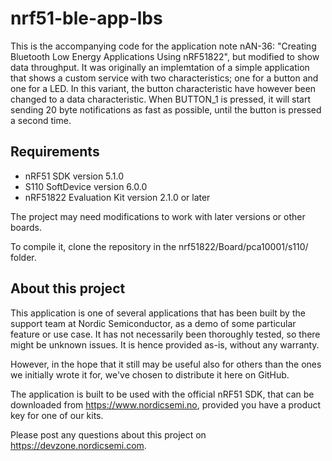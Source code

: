 nrf51-ble-app-lbs
==================

This is the accompanying code for the application note nAN-36: "Creating Bluetooth Low Energy Applications Using nRF51822", but modified to show data throughput. It was originally an implemtation of a simple application that shows a custom service with two characteristics; one for a button and one for a LED. In this variant, the button characteristic have however been changed to a data characteristic. When BUTTON_1 is pressed, it will start sending 20 byte notifications as fast as possible, until the button is pressed a second time.

Requirements
------------
- nRF51 SDK version 5.1.0
- S110 SoftDevice version 6.0.0
- nRF51822 Evaluation Kit version 2.1.0 or later

The project may need modifications to work with later versions or other boards. 

To compile it, clone the repository in the nrf51822/Board/pca10001/s110/ folder.

About this project
------------------
This application is one of several applications that has been built by the support team at Nordic Semiconductor, as a demo of some particular feature or use case. It has not necessarily been thoroughly tested, so there might be unknown issues. It is hence provided as-is, without any warranty. 

However, in the hope that it still may be useful also for others than the ones we initially wrote it for, we've chosen to distribute it here on GitHub. 

The application is built to be used with the official nRF51 SDK, that can be downloaded from https://www.nordicsemi.no, provided you have a product key for one of our kits.

Please post any questions about this project on https://devzone.nordicsemi.com.
